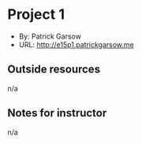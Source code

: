 # Project 1
+ By: Patrick Garsow
+ URL: <http://e15p1.patrickgarsow.me>

## Outside resources
n/a

## Notes for instructor
n/a